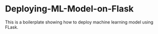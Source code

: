 # Deploying-ML-Model-on-Flask
This is a boilerplate showing how to deploy machine learning model using FLask.
